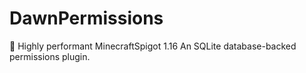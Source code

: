 # DawnPermissions
🔑 Highly performant MinecraftSpigot 1.16 An SQLite database-backed permissions plugin.
